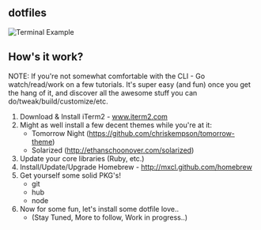 ## dotfiles

![Terminal Example](https://raw.github.com/jrodl3r/dotfiles/master/TERMINAL.png)

## How's it work?

NOTE: If you're not somewhat comfortable with the CLI - Go watch/read/work on
a few tutorials. It's super easy (and fun) once you get the hang of it, and
discover all the awesome stuff you can do/tweak/build/customize/etc.

1. Download & Install iTerm2 - www.iterm2.com
2. Might as well install a few decent themes while you're at it:  
    * Tomorrow Night (https://github.com/chriskempson/tomorrow-theme)
    * Solarized (http://ethanschoonover.com/solarized)
4. Update your core libraries (Ruby, etc.)
3. Install/Update/Upgrade Homebrew - http://mxcl.github.com/homebrew
5. Get yourself some solid PKG's!  
    * git
    * hub
    * node
6. Now for some fun, let's install some dotfile love..
    * (Stay Tuned, More to follow, Work in progress..)


